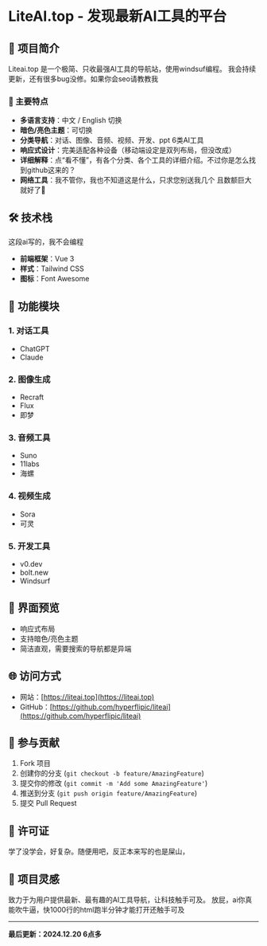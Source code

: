 # LiteAI.top - 发现最新AI工具的平台

## 🌟 项目简介

Liteai.top 是一个极简、只收最强AI工具的导航站，使用windsuf编程。
我会持续更新，还有很多bug没修。如果你会seo请教教我

### 🚀 主要特点

- **多语言支持**：中文 / English 切换
- **暗色/亮色主题**：可切换
- **分类导航**：对话、图像、音频、视频、开发、ppt 6类AI工具
- **响应式设计**：完美适配各种设备（移动端设定是双列布局，但没改成）
- **详细解释**：点“看不懂”，有各个分类、各个工具的详细介绍。不过你是怎么找到github这来的？
- **网络工具**：我不管你，我也不知道这是什么，只求您别送我几个 且数额巨大 就好了🙂

## 🛠 技术栈

  这段ai写的，我不会编程
- **前端框架**：Vue 3
- **样式**：Tailwind CSS
- **图标**：Font Awesome

## 🌈 功能模块

### 1. 对话工具
- ChatGPT
- Claude

### 2. 图像生成
- Recraft
- Flux
- 即梦

### 3. 音频工具
- Suno
- 11labs
- 海螺

### 4. 视频生成
- Sora
- 可灵

### 5. 开发工具
- v0.dev
- bolt.new
- Windsurf

## 🎨 界面预览

- 响应式布局
- 支持暗色/亮色主题
- 简洁直观，需要搜索的导航都是异端

## 🌐 访问方式

- 网站：[https://liteai.top](https://liteai.top)
- GitHub：[https://github.com/hyperflipic/liteai](https://github.com/hyperflipic/liteai)

## 🤝 参与贡献

1. Fork 项目
2. 创建你的分支 (`git checkout -b feature/AmazingFeature`)
3. 提交你的修改 (`git commit -m 'Add some AmazingFeature'`)
4. 推送到分支 (`git push origin feature/AmazingFeature`)
5. 提交 Pull Request

## 📄 许可证

学了没学会，好复杂。随便用吧，反正本来写的也是屎山，

## 🌟 项目灵感

致力于为用户提供最新、最有趣的AI工具导航，让科技触手可及。
放屁，ai你真能吹牛逼，快1000行的html跑半分钟才能打开还触手可及

---

**最后更新：2024.12.20 6点多**
